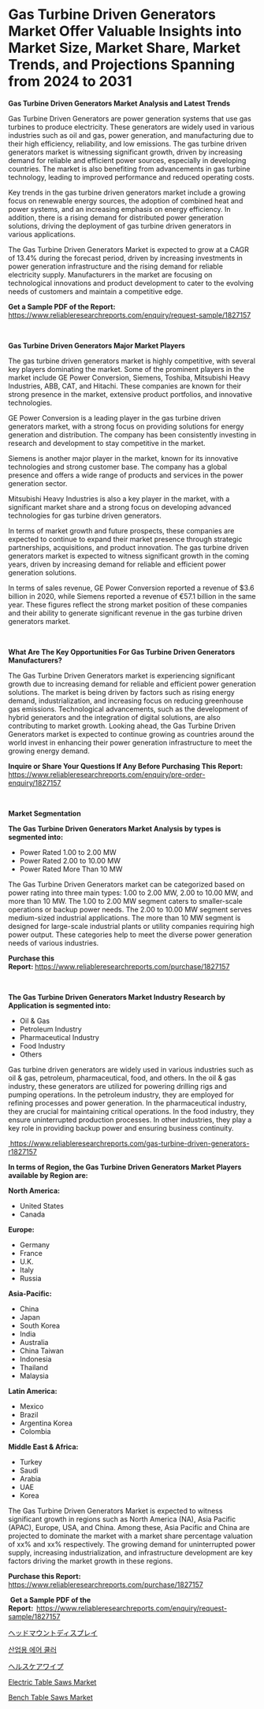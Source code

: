 <p><h1>Gas Turbine Driven Generators Market Offer Valuable Insights into Market Size, Market Share, Market Trends, and Projections Spanning from 2024 to 2031</h1></p><p><strong>Gas Turbine Driven Generators Market Analysis and Latest Trends</strong></p>
<p><p>Gas Turbine Driven Generators are power generation systems that use gas turbines to produce electricity. These generators are widely used in various industries such as oil and gas, power generation, and manufacturing due to their high efficiency, reliability, and low emissions. The gas turbine driven generators market is witnessing significant growth, driven by increasing demand for reliable and efficient power sources, especially in developing countries. The market is also benefiting from advancements in gas turbine technology, leading to improved performance and reduced operating costs.</p><p>Key trends in the gas turbine driven generators market include a growing focus on renewable energy sources, the adoption of combined heat and power systems, and an increasing emphasis on energy efficiency. In addition, there is a rising demand for distributed power generation solutions, driving the deployment of gas turbine driven generators in various applications.</p><p>The Gas Turbine Driven Generators Market is expected to grow at a CAGR of 13.4% during the forecast period, driven by increasing investments in power generation infrastructure and the rising demand for reliable electricity supply. Manufacturers in the market are focusing on technological innovations and product development to cater to the evolving needs of customers and maintain a competitive edge.</p></p>
<p><strong>Get a Sample PDF of the Report:&nbsp;</strong> <a href="https://www.reliableresearchreports.com/enquiry/request-sample/1827157">https://www.reliableresearchreports.com/enquiry/request-sample/1827157</a></p>
<p>&nbsp;</p>
<p><strong>Gas Turbine Driven Generators Major Market Players</strong></p>
<p><p>The gas turbine driven generators market is highly competitive, with several key players dominating the market. Some of the prominent players in the market include GE Power Conversion, Siemens, Toshiba, Mitsubishi Heavy Industries, ABB, CAT, and Hitachi. These companies are known for their strong presence in the market, extensive product portfolios, and innovative technologies.</p><p>GE Power Conversion is a leading player in the gas turbine driven generators market, with a strong focus on providing solutions for energy generation and distribution. The company has been consistently investing in research and development to stay competitive in the market.</p><p>Siemens is another major player in the market, known for its innovative technologies and strong customer base. The company has a global presence and offers a wide range of products and services in the power generation sector.</p><p>Mitsubishi Heavy Industries is also a key player in the market, with a significant market share and a strong focus on developing advanced technologies for gas turbine driven generators.</p><p>In terms of market growth and future prospects, these companies are expected to continue to expand their market presence through strategic partnerships, acquisitions, and product innovation. The gas turbine driven generators market is expected to witness significant growth in the coming years, driven by increasing demand for reliable and efficient power generation solutions.</p><p>In terms of sales revenue, GE Power Conversion reported a revenue of $3.6 billion in 2020, while Siemens reported a revenue of €57.1 billion in the same year. These figures reflect the strong market position of these companies and their ability to generate significant revenue in the gas turbine driven generators market.</p></p>
<p>&nbsp;</p>
<p><strong>What Are The Key Opportunities For Gas Turbine Driven Generators Manufacturers?</strong></p>
<p><p>The Gas Turbine Driven Generators market is experiencing significant growth due to increasing demand for reliable and efficient power generation solutions. The market is being driven by factors such as rising energy demand, industrialization, and increasing focus on reducing greenhouse gas emissions. Technological advancements, such as the development of hybrid generators and the integration of digital solutions, are also contributing to market growth. Looking ahead, the Gas Turbine Driven Generators market is expected to continue growing as countries around the world invest in enhancing their power generation infrastructure to meet the growing energy demand.</p></p>
<p><strong>Inquire or Share Your Questions If Any Before Purchasing This Report:</strong> <a href="https://www.reliableresearchreports.com/enquiry/pre-order-enquiry/1827157">https://www.reliableresearchreports.com/enquiry/pre-order-enquiry/1827157</a></p>
<p>&nbsp;</p>
<p><strong>Market Segmentation</strong></p>
<p><strong>The Gas Turbine Driven Generators Market Analysis by types is segmented into:</strong></p>
<p><ul><li>Power Rated 1.00 to 2.00 MW</li><li>Power Rated 2.00 to 10.00 MW</li><li>Power Rated More Than 10 MW</li></ul></p>
<p><p>The Gas Turbine Driven Generators market can be categorized based on power rating into three main types: 1.00 to 2.00 MW, 2.00 to 10.00 MW, and more than 10 MW. The 1.00 to 2.00 MW segment caters to smaller-scale operations or backup power needs. The 2.00 to 10.00 MW segment serves medium-sized industrial applications. The more than 10 MW segment is designed for large-scale industrial plants or utility companies requiring high power output. These categories help to meet the diverse power generation needs of various industries.</p></p>
<p><strong>Purchase this Report:&nbsp;</strong><a href="https://www.reliableresearchreports.com/purchase/1827157">https://www.reliableresearchreports.com/purchase/1827157</a></p>
<p>&nbsp;</p>
<p><strong>The Gas Turbine Driven Generators Market Industry Research by Application is segmented into:</strong></p>
<p><ul><li>Oil & Gas</li><li>Petroleum Industry</li><li>Pharmaceutical Industry</li><li>Food Industry</li><li>Others</li></ul></p>
<p><p>Gas turbine driven generators are widely used in various industries such as oil & gas, petroleum, pharmaceutical, food, and others. In the oil & gas industry, these generators are utilized for powering drilling rigs and pumping operations. In the petroleum industry, they are employed for refining processes and power generation. In the pharmaceutical industry, they are crucial for maintaining critical operations. In the food industry, they ensure uninterrupted production processes. In other industries, they play a key role in providing backup power and ensuring business continuity.</p></p>
<p><a href="https://www.reliableresearchreports.com/gas-turbine-driven-generators-r1827157">&nbsp;https://www.reliableresearchreports.com/gas-turbine-driven-generators-r1827157</a></p>
<p><strong>In terms of Region, the Gas Turbine Driven Generators Market Players available by Region are:</strong></p>
<p>
    <p> <strong> North America: </strong>
        <ul>
            <li>United States</li>
            <li>Canada</li>
        </ul>
        </p> 
    <p> <strong> Europe: </strong>
        <ul>
            <li>Germany</li>
            <li>France</li>
            <li>U.K.</li>
            <li>Italy</li>
            <li>Russia</li>
        </ul>
        </p> 
    <p> <strong> Asia-Pacific: </strong>
        <ul>
            <li>China</li>
            <li>Japan</li>
            <li>South Korea</li>
            <li>India</li>
            <li>Australia</li>
            <li>China Taiwan</li>
            <li>Indonesia</li>
            <li>Thailand</li>
            <li>Malaysia</li>
        </ul>
        </p> 
    <p> <strong> Latin America: </strong>
        <ul>
            <li>Mexico</li>
            <li>Brazil</li>
            <li>Argentina Korea</li>
            <li>Colombia</li>
        </ul>
        </p> 
    <p> <strong> Middle East & Africa: </strong>
        <ul>
            <li>Turkey</li>
            <li>Saudi</li>
            <li>Arabia</li>
            <li>UAE</li>
            <li>Korea</li>
        </ul>
    </p>
    </p>
<p><p>The Gas Turbine Driven Generators Market is expected to witness significant growth in regions such as North America (NA), Asia Pacific (APAC), Europe, USA, and China. Among these, Asia Pacific and China are projected to dominate the market with a market share percentage valuation of xx% and xx% respectively. The growing demand for uninterrupted power supply, increasing industrialization, and infrastructure development are key factors driving the market growth in these regions.</p></p>
<p><strong>Purchase this Report: </strong><a href="https://www.reliableresearchreports.com/purchase/1827157">https://www.reliableresearchreports.com/purchase/1827157</a></p>
<p>&nbsp;<strong>Get a Sample PDF of the Report:&nbsp;&nbsp;</strong><a href="https://www.reliableresearchreports.com/enquiry/request-sample/1827157">https://www.reliableresearchreports.com/enquiry/request-sample/1827157</a></p>
<p><strong></strong></p>
<p><p><a href="https://github.com/CloydAbbott2023/Market-Research-Report-List-1/blob/main/842833737443.md">ヘッドマウントディスプレイ</a></p><p><a href="https://github.com/giancarlo642004/Market-Research-Report-List-1/blob/main/684809833482.md">산업용 에어 쿨러</a></p><p><a href="https://github.com/AaronVargas43/Market-Research-Report-List-1/blob/main/423017037442.md">ヘルスケアワイプ</a></p><p><a href="https://github.com/rahu1506/Market-Research-Report-List-4/blob/main/electric-table-saws-market.md">Electric Table Saws Market</a></p><p><a href="https://github.com/FassouRP/Market-Research-Report-List-4/blob/main/bench-table-saws-market.md">Bench Table Saws Market</a></p></p>